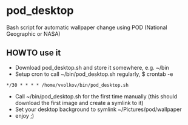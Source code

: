 # pod_desktop
Bash script for automatic wallpaper change using POD (National Geographic or NASA)


## HOWTO use it

* Download pod_desktop.sh and store it somewhere, e.g. ~/bin
* Setup cron to call ~/bin/pod_desktop.sh regularly, 
$ crontab -e
```
*/30 * * * * /home/vvolkov/bin/pod_desktop.sh
```
* Call ~/bin/pod_desktop.sh for the first time manually (this should download the first image and create a symlink to it)
* Set your desktop background to symlink ~/Pictures/pod/wallpaper
* enjoy ;)

